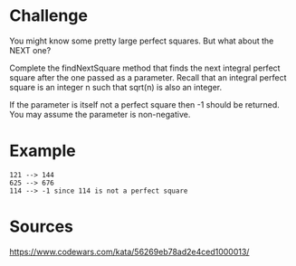 # Challenge

You might know some pretty large perfect squares. But what about the NEXT one?

Complete the findNextSquare method that finds the next integral perfect square after the one passed as a parameter. Recall that an integral perfect square is an integer n such that sqrt(n) is also an integer.

If the parameter is itself not a perfect square then -1 should be returned. You may assume the parameter is non-negative.

# Example

```
121 --> 144
625 --> 676
114 --> -1 since 114 is not a perfect square
```

# Sources
https://www.codewars.com/kata/56269eb78ad2e4ced1000013/